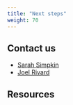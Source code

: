 ```yaml
---
title: "Next steps"
weight: 70
---
```


## Contact us

* [Sarah Simpkin](mailto:sarah.simpkin@uottawa.ca)
* [Joel Rivard](mailto:joel.rivard@uottawa.ca)

## Resources



